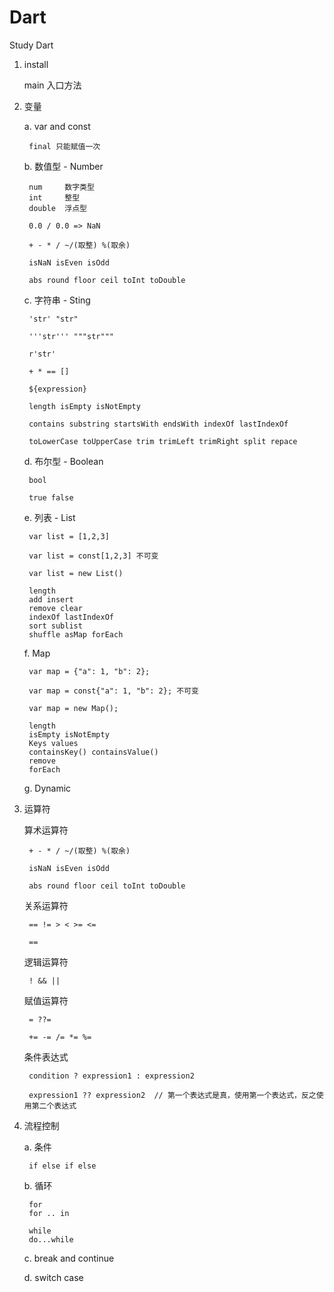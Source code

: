# Dart
Study Dart

1. install

    main 入口方法

2. 变量
    
    a. var and const

        final 只能赋值一次

    b. 数值型 - Number

        num     数字类型
        int     整型
        double  浮点型

        0.0 / 0.0 => NaN

        + - * / ~/(取整) %(取余)

        isNaN isEven isOdd

        abs round floor ceil toInt toDouble 

    c. 字符串 - Sting

        'str' "str"

        '''str''' """str"""

        r'str'

        + * == []

        ${expression}

        length isEmpty isNotEmpty

        contains substring startsWith endsWith indexOf lastIndexOf

        toLowerCase toUpperCase trim trimLeft trimRight split repace

    d. 布尔型 - Boolean

        bool 

        true false

    e. 列表 - List

        var list = [1,2,3]

        var list = const[1,2,3] 不可变

        var list = new List()

        length
        add insert
        remove clear
        indexOf lastIndexOf
        sort sublist
        shuffle asMap forEach

    f. Map
        
        var map = {"a": 1, "b": 2};

        var map = const{"a": 1, "b": 2}; 不可变

        var map = new Map();

        length
        isEmpty isNotEmpty
        Keys values
        containsKey() containsValue()
        remove
        forEach



    g. Dynamic

3. 运算符

    算术运算符

        + - * / ~/(取整) %(取余)

        isNaN isEven isOdd

        abs round floor ceil toInt toDouble 

    关系运算符

        == != > < >= <=

        == 

    逻辑运算符

        ! && ||

    赋值运算符

        = ??=

        += -= /= *= %=
    
    条件表达式

        condition ? expression1 : expression2

        expression1 ?? expression2  // 第一个表达式是真，使用第一个表达式，反之使用第二个表达式

4. 流程控制

    a. 条件

        if else if else 

    b. 循环

        for
        for .. in

        while
        do...while

    c. break and continue

    d. switch case